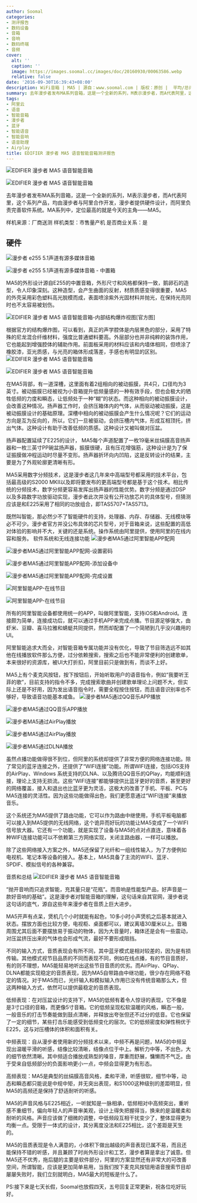 ```yaml
---
author: Soomal
categories:
- 测评报告
- 数码设备
- 音箱
- 音响
- 数码终端
- 音频
cover:
  alt: ''
  caption: ''
  image: https://images.soomal.cc/images/doc/20160930/00063586.webp
  relative: false
date: '2016-09-30T16:39:43+08:00'
description: WiFi音箱 | MA5 | 源自：www.soomal.com | 版权：原创 |  平均/总评分：09.17/110
summary: 去年漫步者发布MA系列音箱，这是一个全新的系列，M表示漫步者，而A代表阿里，这个系列产品，均由漫步者与阿里合作开发，漫步者提供硬件设计，而阿里负责完善软件系统。MA系列中，定位最高的就是今天的主角――MA5
tags:
- 阿里云
- 语音
- 智能音箱
- 漫步者
- 蓝牙
- 智能语音
- 智能音响
- 语音助理
- Airplay
title: EDIFIER 漫步者 MA5 语音智能音箱测评报告
---
```


![EDIFIER 漫步者 MA5 语音智能音箱](https://images.soomal.cc/images/doc/20160916/00063314_01.webp)



![EDIFIER 漫步者 MA5 语音智能音箱](https://images.soomal.cc/images/doc/20160916/00063315_01.webp)



去年漫步者发布MA系列音箱，这是一个全新的系列，M表示漫步者，而A代表阿里，这个系列产品，均由漫步者与阿里合作开发，漫步者提供硬件设计，而阿里负责完善软件系统。MA系列中，定位最高的就是今天的主角――MA5。



样机来源：厂商送测
样机类型：市售量产机
是否商业关系：是



## 硬件



![漫步者 e255 5.1声道有源多媒体音箱](https://images.soomal.cc/images/doc/20160121/00058071_01.webp)



![漫步者 e255 5.1声道有源多媒体音箱 - 中置箱](https://images.soomal.cc/images/doc/20160121/00058083_01.webp)



MA5的外形设计源自E255的中置音箱，外形尺寸和风格都保持一致，鹅卵石的造型，令人印象深刻。这种造型，会产生曲面的反射，材质质感变得很重要，MA5的外壳采用彩色塑料高光脱模而成，表面喷涂紫外光固材料并抛光，在保持光亮同时也不太容易被划伤。

![EDIFIER 漫步者 MA5 语音智能音箱-内部结构爆炸视图[官方图]](https://images.soomal.cc/images/doc/20160916/00063330_01.webp)




根据官方的结构爆炸图，可以看到，真正的声学腔体是内层黑色的部分，采用了特殊的尼龙混合纤维材料，强度比普通塑料要高。外层部分也并非纯粹的装饰作用，它也能起到增强腔体的辅助作用。前面板采用的材料应该和内墙体相同，但喷涂了橡胶漆，亚光质感，与光亮的箱体形成落差，手感也有明显的区别。
![EDIFIER 漫步者 MA5 语音智能音箱](https://images.soomal.cc/images/doc/20160916/00063317_01.webp)




![EDIFIER 漫步者 MA5 语音智能音箱](https://images.soomal.cc/images/doc/20160916/00063318_01.webp)




在MA5背部，有一道深槽，这里面有着2组相向的被动振膜，共4只，口径均为3英寸。被动振膜已经被视为小音箱提升低频量感的一种有效手段，但也会极大的牺牲低频的力度和瞬态，让低频处于一种“糊”的状态。而这种相向的被动振膜设计，会改善这种情况。扬声器工作时，会挤压箱体内的气体，从而驱动被动振膜，这是被动振膜设计的基础原理。深槽中相向的被动振膜会产生什么情况呢？它们的运动方向是互为反向的，所以，它们一旦被驱动，会挤压槽内气体，形成互相顶托，挤出气体。这种设计有助于改善低频的质感。这种设计又被叫做对压盆。

扬声器配置延续了E225的设计， MA5每个声道配置了一枚19毫米丝绢膜高音扬声器和一枚三英寸PP碗盆扬声器，振膜很硬，且有压花增强筋，这种设计是为了保证振膜做冲程运动时尽量不变形。扬声器折环向内凹陷，这是反转设计的结果，主要是为了外观轮廓更清晰有形。

MA5采用数字分频技术，这是漫步者这几年来中高端型号都采用的技术平台，包括最高级的S2000 MKII以及即将要发布的更高端型号都是基于这个技术。相比传统的分频技术，数字分频更容易发挥出扬声器的性能优势。数字分频是通过DSP以及多路数字功放驱动实现，漫步者此次并没有公开功放芯片的具体型号，但猜测应该是和E225采用了相同的功放组合，即TAS5707+TAS5713。

既然叫智能，那必然少不了智能硬件的支持，处理器、内存、存储器、无线模块等必不可少。漫步者官方并没公布具体的芯片型号，对于音箱来说，这些配置的高低对体验的影响并不大，关键的还是系统。操作系统由阿里提供，使用阿里的在线内容和服务。
软件系统和无线连接功能
![漫步者MA5通过阿里智能APP配网](https://images.soomal.cc/images/doc/20160928/00063538_01.webp)




![漫步者MA5通过阿里智能APP配网-设置密码](https://images.soomal.cc/images/doc/20160928/00063539_01.webp)




![漫步者MA5通过阿里智能APP配网-添加设备中](https://images.soomal.cc/images/doc/20160928/00063540_01.webp)




![漫步者MA5通过阿里智能APP配网-完成设置](https://images.soomal.cc/images/doc/20160928/00063541_01.webp)




![阿里智能APP-在线节目](https://images.soomal.cc/images/doc/20160928/00063542_01.webp)




![阿里智能APP-在线节目](https://images.soomal.cc/images/doc/20160928/00063543_01.webp)




所有的阿里智能设备都使用统一的APP，叫做阿里智能，支持iOS和Android。连接颇为简单，连接成功后，就可以通过手机APP来完成点播。节目源足够强大，由虾米、豆瓣、喜马拉雅和蜻蜓共同提供，然而却配置了一个简陋到几乎没兴趣用的UI。

阿里智能追求大而全，对智能音箱专属功能并没有优化，导致了节目筛选远不如其他在线播放软件那么方便，过分依赖搜索，搜索之后也不能非常便利的创建歌单，本来很好的资源库，被UI大打折扣，阿里目前只是做到有，而谈不上好。

MA5上有个麦克风按钮，按下按钮后，开始听取用户的语音指令，例如“我要听王菲的歌”，目前支持的指令不多，完成搜索歌曲并创建歌单理论上问题不大，但实际上还是不好用，因为发出语音指令时，需要全程按住按钮，而且语音识别率也不够好，导致语音功能基本咸鱼。
![漫步者MA5通过QQ音乐APP播放](https://images.soomal.cc/images/doc/20160928/00063544_01.webp)




![漫步者MA5通过QQ音乐APP播放](https://images.soomal.cc/images/doc/20160928/00063545_01.webp)




![漫步者MA5通过AirPlay播放](https://images.soomal.cc/images/doc/20160928/00063546_01.webp)




![漫步者MA5通过AirPlay播放](https://images.soomal.cc/images/doc/20160928/00063547_01.webp)




![漫步者MA5通过DLNA播放](https://images.soomal.cc/images/doc/20160928/00063548.webp)




虽然点播功能做得很不到位，但阿里的系统却提供了非常方便的网络连接功能。除了常见的蓝牙连接之外，还提供了“WIFI连接”功能。所谓WIFI连接，包括iOS支持的AirPlay、Windows 系统支持的DLNA、以及腾讯QQ音乐的QPlay，均能顺利连接，理论上支持无损流。这些“WIFI连接”都能够提供比蓝牙更好的音质，甚至更好的网络覆盖，接入和退出也比蓝牙更为灵活，这极大的改善了手机、平板、PC与MA5连接的灵活性。因为这些功能做得出色，我们更愿意通过“WIFI连接”来播放音乐。

这个系统还为MA5提供了路由功能，它可以作为路由中继使用，手机平板电脑都可以接入到MA5提供的无线网络，这个诡异而好玩的功能让MA5变成了一个WIFI信号放大器。它还有一个功能，就是实现了设备与MA5的点对点直连，意味着各种WIFI连接功能可以不依赖第三方网络实现，关闭主路由器，一样可以播放。

除了这些网络接入方案之外，MA5还保留了光纤和一组线性输入，为了方便例如电视机、笔记本等设备的接入。基本上，MA5具备了主流的WIFI、蓝牙、SPDIF、模拟信号的各种兼容。

音质和总结
![EDIFIER 漫步者 MA5 语音智能音箱](https://images.soomal.cc/images/doc/20160916/00063311.webp)




“抛开音响而只追求智能，充其量只是“花瓶”。而音响是性能型产品，好声音是一款好音响的基础”。这是漫步者对智能音箱的理解，这句话来自其官网，漫步者说这句话的底气，源自这些年来漫步者在音质上巨大进步。

MA5开声有点呆，煲机几个小时就能有起色，10多小时小声煲机之后基本就进入状态。摆放方面也比较方便，电视柜、桌面都可以，建议离墙30厘米以上。音箱周围尤其后面不要摆放易于振动的物体，因为大音量时，箱体还是会有一些震动，对压盆挤压出来的气体也会形成气流，最好不要形成阻挡。

不同的输入方式，音质表现会有所不同，其中蓝牙模式是相对较差的，因为是有损传输。其他模式视节目品质的不同而表现不同，例如在线点播，有的节目音质好，有的则不理想，MA5能轻易地听出这些节目音质的优劣。而AirPlay、QPlay、DLNA都能实现稳定的音质表现，因为MA5自带路由中继功能，很少存在网络不稳定的情况。对于MA5而已，光纤输入和模拟输入作用已没有传统音箱那么大，但这两种输入方式，依然可以提供最稳定的音质表现。

低频表现：在对压盆设计的支持下，MA5的低频有着令人惊讶的表现，它不像是是3寸口径的音箱，而更像5寸音箱。它的低频呈现松软温暖的风格，瞬态一般，一般音乐的打击节奏能做到鼓点清晰，并释放出夸张但还不过分的低音。它也保留了一定的细节，某些打击乐能感受到低频变化的层次。它的低频密度和弹性稍优于E225，这与对压槽体的体积和面积有关。

中频表现：自从漫步者使用新的分频技术以来，中频不再是问题，MA5的中频呈现出温暖平滑的听感，结像比较清晰，结像点位于中上。解析力中等，不出色，大的细节依然清晰。其中频适合播放成熟型的嗓音，厚重而舒展，慵懒而不气乏。由于受来自低频部分的负面影响更小一点，中频会显得更为有形态。

高频表现：MA5是典型的丝绢膜高音风格，柔和平滑，听感很软，细节中等，动态和瞬态都只能说是中规中矩，并无突出表现，和S1000这种级别的差距明显，但MA5的高频还是保持了舒适耐听的听感。

MA5的声音风格与E225相近，一听就知是一脉相承，低频相对中高频突出，重听感不重细节，偏向年轻人的声音审美观，设计上得失把握得当，换来的是温暖柔和耐听的风格。声音应该做了细微的调整，中低频段互相干扰变少了，整体显得更为均衡一点。受限于一体式的设计，其分离度没法和E225相比，这个差距是天生的。

MA5的音质表现是令人满意的，小体积下做出越级的声音表现已属不易，而且还能保持不错的听感，并且兼顾了时尚外形设计和工艺，漫步者算是拿出了诚意。但MA5还不优秀，拖后腿的主要是软件部分，阿里的方案显然还有非常大的可改善空间，所谓智能，应该是更加简单易用，当我们按下麦克风按钮用语音搜索节目却屡屡失败时，我们立刻就明白，MA5最大的短板是什么了。

PS:接下来是七天长假，Soomal也放假四天，五号回复正常更新，祝各位吃好玩好。